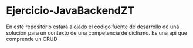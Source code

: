 # Ejercicio-JavaBackendZT
En este repositorio estará alojado el código fuente de desarrollo de una solución para un contexto de una competencia de ciclismo. Es una api que comprende un CRUD
